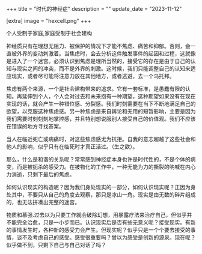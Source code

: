+++
title = "时代的神经症"
description = ""
update_date = "2023-11-12"

[extra]
image = "hexcell.png"
+++

个人受制于家庭,家庭受制于社会建构

神经质只有在理想无阻力、被保护的情况下才能不焦虑、痛苦和抑郁。否则，会一直被外界的变动刺激着。当焦虑时，会去分析这件触发事件的起因和过程，这就像是进入了一个迷宫。必须认识到焦虑是理所当然的，接受它的存在是由于自己的认知与现实之间的冲突，而不是外界的刺激。这时候，我们只能调整自己的认知来适应现实，或者尽可能将注意力放在其他地方，或者逃避，去一个乌托邦。

焦虑有两个来源，一个是社会建构带来的追求。它有一套标准，是愚蠢有限的认知。再延伸到个人，个人会对过去和未来抱有一种期望，这种期望如果没有在现在实现的话，就会产生一种错位感、分裂感。我们时刻需要在当下不断地满足自己的欲望，以克服这种焦虑感。另一种焦虑是来自舆论和无用的短暂影响，主要是因为我们需要时刻刻刻地掌控感，并且特别想说服别人接受自己的价值观。我们不应该在错误的地方寻找答案。

当人在临近死亡或病痛时，对这些焦虑感尤为抗拒。自我的意志超越了这些社会和他人的影响，似乎只有在临死时才真正活过。（生之欲）。

那么，什么是和谐的关系呢？常常感到神经症本身也许是时代性的，不是个体的病变，而是被扼杀的感受力。在被物化的工作中，一种无能为力的撕裂的呐喊在内心力消逝，只剩下最后的焦虑。

如何认识现实的构造呢？因为我们身处现实的一部分，如何认识现实呢？正因为身处其中，不要只从自己的角度去观察，那只是冰山一角。现实是由无数的碎片组成的，也无法拼凑出完整的迷宫。

物质和慕强.过去以为只要工作就会破除幻想，用暴露疗法来治疗自己，但似乎并不能完全治愈，只是一小步而已。认识现实后是否有些无意义呢？接受现实。有新的事情发生时，各种新的感受力会产生。但现实呢？似乎只是一个个要去接受的事情，谈不及考虑自己的感受。感受很重要吗？曾以为感受是创新的源泉。现在呢？似乎做不到，只剩下自己与自己对话了吗？
